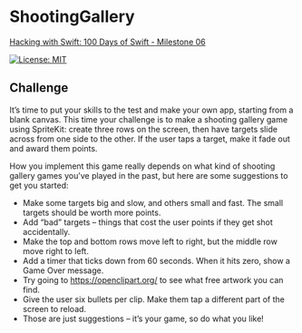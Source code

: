 # ShootingGallery

[Hacking with Swift: 100 Days of Swift - Milestone 06][1]

[![License: MIT](https://img.shields.io/badge/License-MIT-yellow.svg)](https://opensource.org/licenses/MIT)

## Challenge

It’s time to put your skills to the test and make your own app, starting from a blank canvas. This time your challenge is to make a shooting gallery game using SpriteKit: create three rows on the screen, then have targets slide across from one side to the other. If the user taps a target, make it fade out and award them points.

How you implement this game really depends on what kind of shooting gallery games you’ve played in the past, but here are some suggestions to get you started:

* Make some targets big and slow, and others small and fast. The small targets should be worth more points.
* Add “bad” targets – things that cost the user points if they get shot accidentally.
* Make the top and bottom rows move left to right, but the middle row move right to left.
* Add a timer that ticks down from 60 seconds. When it hits zero, show a Game Over message.
* Try going to https://openclipart.org/ to see what free artwork you can find.
* Give the user six bullets per clip. Make them tap a different part of the screen to reload.
* Those are just suggestions – it’s your game, so do what you like!


[1]: https://www.hackingwithswift.com/100/66
